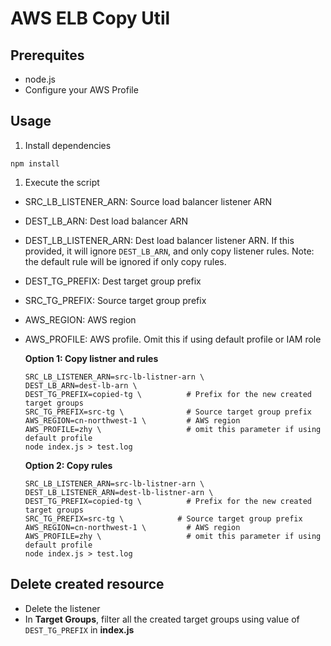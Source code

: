 # AWS ELB Copy Util

## Prerequites

* node.js
* Configure your AWS Profile

## Usage

1. Install dependencies
```
npm install
```

1. Execute the script

* SRC_LB_LISTENER_ARN: Source load balancer listener ARN
* DEST_LB_ARN: Dest load balancer ARN
* DEST_LB_LISTENER_ARN: Dest load balancer listener ARN. If this provided, it will ignore `DEST_LB_ARN`, and only copy listener rules. Note: the default rule will be ignored if only copy rules.
* DEST_TG_PREFIX: Dest target group prefix
* SRC_TG_PREFIX: Source target group prefix
* AWS_REGION: AWS region
* AWS_PROFILE: AWS profile. Omit this if using default profile or IAM role


  **Option 1: Copy listner and rules**
  ```
  SRC_LB_LISTENER_ARN=src-lb-listner-arn \
  DEST_LB_ARN=dest-lb-arn \  
  DEST_TG_PREFIX=copied-tg \          # Prefix for the new created target groups
  SRC_TG_PREFIX=src-tg \              # Source target group prefix
  AWS_REGION=cn-northwest-1 \         # AWS region
  AWS_PROFILE=zhy \                   # omit this parameter if using default profile
  node index.js > test.log
  ```

  **Option 2: Copy rules**
  ```
  SRC_LB_LISTENER_ARN=src-lb-listner-arn \
  DEST_LB_LISTENER_ARN=dest-lb-listner-arn \
  DEST_TG_PREFIX=copied-tg \          # Prefix for the new created target groups
  SRC_TG_PREFIX=src-tg \            # Source target group prefix
  AWS_REGION=cn-northwest-1 \         # AWS region
  AWS_PROFILE=zhy \                   # omit this parameter if using default profile
  node index.js > test.log
  ```

## Delete created resource

* Delete the listener
* In **Target Groups**, filter all the created target groups using value of `DEST_TG_PREFIX` in **index.js**